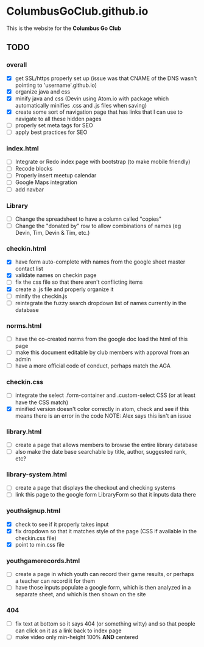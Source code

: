 # ColumbusGoClub.github.io

This is the website for the **Columbus Go Club**

## TODO  

### overall  
- [x] get SSL/https properly set up (issue was that CNAME of the DNS wasn't pointing to 'username'.github.io)
- [x] organize java and css
- [x] minify java and css (Devin using Atom.io with package which automatically minifies .css and .js files when saving)
- [x] create some sort of navigation page that has links that I can use to navigate to all these hidden pages
- [ ] properly set meta tags for SEO
- [ ] apply best practices for SEO  

### index.html  
- [ ] Integrate or Redo index page with bootstrap (to make mobile friendly)
- [ ] Recode blocks
- [ ] Properly insert meetup calendar
- [ ] Google Maps integration
- [ ] add navbar

### Library
- [ ] Change the spreadsheet to have a column called "copies"
- [ ] Change the "donated by" row to allow combinations of names (eg Devin, Tim, Devin & Tim, etc.)

### checkin.html  
- [x] have form auto-complete with names from the google sheet master contact list
- [x] validate names on checkin page
- [ ] fix the css file so that there aren't conflicting items
- [x] create a .js file and properly organize it  
- [ ] minify the checkin.js
- [ ] reintegrate the fuzzy search dropdown list of names currently in the database

### norms.html  
- [ ] have the co-created norms from the google doc load the html of this page
- [ ] make this document editable by club members with approval from an admin  
- [ ] have a more official code of conduct, perhaps match the AGA

### checkin.css
- [ ] integrate the select .form-container and .custom-select CSS (or at least have the CSS match)
- [x] minified version doesn't color correctly in atom, check and see if this means there is an error in the code
  NOTE: Alex says this isn't an issue

### library.html
- [ ] create a page that allows members to browse the entire library database
- [ ] also make the date base searchable by title, author, suggested rank, etc?

### library-system.html
- [ ] create a page that displays the checkout and checking systems
- [ ] link this page to the google form LibraryForm so that it inputs data there

### youthsignup.html
- [x] check to see if it properly takes input
- [x] fix dropdown so that it matches style of the page (CSS if available in the checkin.css file)
- [x] point to min.css file

### youthgamerecords.html
- [ ] create a page in which youth can record their game results, or perhaps a teacher can record it for them
- [ ] have those inputs populate a google form, which is then analyzed in a separate sheet, and which is then shown on the site

### 404
- [ ] fix text at bottom so it says 404 (or something witty) and so that people can click on it as a link back to index page
- [ ] make video only min-height 100% **AND** centered
